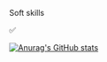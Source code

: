 

Soft skills

✅




<div align="center">
  <a href="https://github.com/Vitor-Hugo-BR">
</div>
  
  ![Anurag's GitHub stats](https://github-readme-stats.vercel.app/api?username=anuraghazra&show_icons=true&theme=radical)
